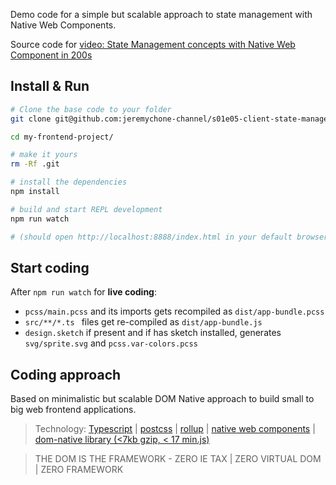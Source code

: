 Demo code for a simple but scalable approach to state management with Native Web Components. 

Source code for [video: State Management concepts with Native Web Component in 200s](https://youtu.be/PXT4b7YCVVE)

## Install & Run

```sh
# Clone the base code to your folder
git clone git@github.com:jeremychone-channel/s01e05-client-state-management.git  my-frontend-project/

cd my-frontend-project/

# make it yours
rm -Rf .git

# install the dependencies
npm install

# build and start REPL development 
npm run watch

# (should open http://localhost:8888/index.html in your default browser)
```

## Start coding

After `npm run watch` for **live coding**: 

- `pcss/main.pcss` and its imports gets recompiled as `dist/app-bundle.pcss`
- `src/**/*.ts ` files get re-compiled as `dist/app-bundle.js`
- `design.sketch` if present and if has sketch installed, generates `svg/sprite.svg` and `pcss.var-colors.pcss`


## Coding approach

Based on minimalistic but scalable DOM Native approach to build small to big web frontend applications.

> Technology: [Typescript](https://www.typescriptlang.org/) | [postcss](https://postcss.org/) | [rollup](https://rollupjs.org/) | [native web components](https://developers.google.com/web/fundamentals/web-components/) |  [dom-native library (<7kb gzip, < 17 min.js)](https://www.npmjs.com/package/dom-native)

> THE DOM IS THE FRAMEWORK - ZERO IE TAX | ZERO VIRTUAL DOM | ZERO FRAMEWORK
